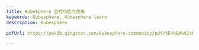 ```yaml
---
title: KubeSphere 监控功能与使用 
keywords: Kubesphere, Kubesphere learn
description: Kubesphere

pdfUrl: https://pek3b.qingstor.com/kubesphere-community/pdf/%E4%BA%91%E5%8E%9F%E7%94%9F%E5%AE%9E%E6%88%98/%E7%9B%91%E6%8E%A7%E4%B8%8E%E5%91%8A%E8%AD%A6-KubeSphere%20%E7%9B%91%E6%8E%A7%E5%8A%9F%E8%83%BD%E4%B8%8E%E4%BD%BF%E7%94%A8.pdf 

---
```


